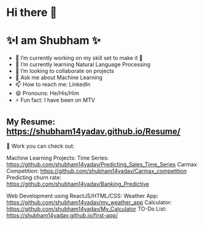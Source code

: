 # Hi there 👋
# ✨I am Shubham ✨
<!--
**shubham14yadav/shubham14yadav** is a ✨ _special_ ✨ repository because its `README.md` (this file) appears on your GitHub profile.
Here are some ideas to get you started:
- 🔭 I’m currently working on ...
- 🌱 I’m currently learning ...
- 👯 I’m looking to collaborate on ...
- 🤔 I’m looking for help with ...
- 💬 Ask me about ...
- 📫 How to reach me: ...
- 😄 Pronouns: ...
- ⚡ Fun fact: ...
-->

- 🔭 I’m currently working on my skill set to make it :muscle:
- 🌱 I’m currently learning Natural Language Processing
- 👯 I’m looking to collaborate on projects
- 💬 Ask me about Machine Learning
- 📫 How to reach me: LinkedIn
- 😄 Pronouns: He/His/Him
- ⚡ Fun fact: I have been on MTV

## My Resume: https://shubham14yadav.github.io/Resume/

📝 Work you can check out:

Machine Learning Projects:
Time Series: https://github.com/shubham14yadav/Predicting_Sales_Time_Series
Carmax Competition: https://github.com/shubham14yadav/Carmax_competition
Predicting churn rate: https://github.com/shubham14yadav/Banking_Predictive

Web Development using ReactJS/HTML/CSS:
Weather App: https://github.com/shubham14yadav/my_weather_app
Calculator: https://github.com/shubham14yadav/My_Calculator
TO-Do List: https://shubham14yadav.github.io/first-app/ 
